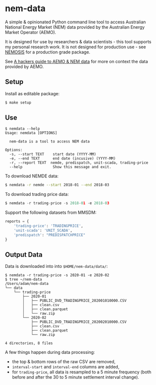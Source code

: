 # nem-data

A simple & opinionated Python command line tool to access Australian National Energy Market (NEM) data provided by the Australian Energy Market Operator (AEMO).

It is designed for use by researchers & data scientists - this tool supports my personal research work.  It is not designed for production use - see [NEMOSIS](https://github.com/UNSW-CEEM/NEMOSIS) for a production grade package.

See [A hackers guide to AEMO & NEM data](https://adgefficiency.com/hackers-aemo/) for more on context the data provided by AEMO.


## Setup

Install as editable package:

```bash
$ make setup
```


## Use

```shell-session
$ nemdata --help
Usage: nemdata [OPTIONS]

  nem-data is a tool to access NEM data

Options:
  -s, --start TEXT    start date (YYYY-MM)
  -e, --end TEXT      end date (incusive) (YYYY-MM)
  -r, --report TEXT  nemde, predispatch, unit-scada, trading-price
  --help              Show this message and exit.
```


To download NEMDE data:

```bash
$ nemdata -r nemde --start 2018-01 --end 2018-03
```

To download trading price data:

```python
$ nemdata -r trading-price -s 2018-01 -e 2018-03
```

Support the following datasets from MMSDM:

```python
reports = {
    'trading-price': 'TRADINGPRICE',
    'unit-scada': 'UNIT_SCADA',
    'predispatch': "PREDISPATCHPRICE"
}
```


## Output Data

Data is downloaded into into `$HOME/nem-data/data/`:

```shell-session
$ nemdata -r trading-price -s 2020-01 -e 2020-02
$ tree ~/nem-data
/Users/adam/nem-data
└── data
    └── trading-price
        ├── 2020-01
        │   ├── PUBLIC_DVD_TRADINGPRICE_202001010000.CSV
        │   ├── clean.csv
        │   ├── clean.parquet
        │   └── raw.zip
        └── 2020-02
            ├── PUBLIC_DVD_TRADINGPRICE_202002010000.CSV
            ├── clean.csv
            ├── clean.parquet
            └── raw.zip

4 directories, 8 files
```

A few things happen during data processing:

- the top & bottom rows of the raw CSV are removed,
- `interval-start` and `interval-end` columns are added,
- for `trading-price`, all data is resampled to a 5 minute frequency (both before and after the 30 to 5 minute settlement interval change).
